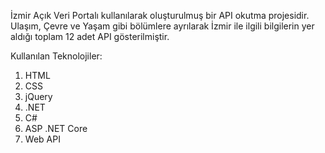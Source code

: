 İzmir Açık Veri Portalı kullanılarak oluşturulmuş bir API okutma projesidir. Ulaşım, Çevre ve Yaşam gibi bölümlere ayrılarak İzmir ile ilgili bilgilerin yer aldığı toplam 12 adet API gösterilmiştir.

Kullanılan Teknolojiler:
1. HTML
2. CSS
3. jQuery
4. .NET
5. C#
6. ASP .NET Core
7. Web API
